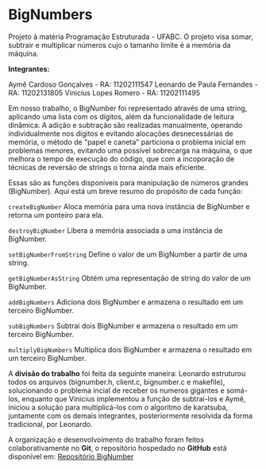 # BigNumbers
Projeto à matéria Programação Estruturada - UFABC. O projeto visa somar, subtrair e multiplicar números cujo o tamanho limite é a memória da máquina.

**Integrantes:**

Aymê Cardoso Gonçalves - RA: 11202111547
Leonardo de Paula Fernandes - RA: 11202131805
Vinicius Lopes Romero - RA: 11202111495

  
Em nosso trabalho, o BigNumber foi representado através de uma string, aplicando uma lista com os dígitos, além da funcionalidade de leitura dinâmica.
A adição e subtração são realizadas manualmente, operando individualmente nos dígitos e evitando alocações desnecessárias de memória, o método de 
"papel e caneta" particiona o problema inicial em problemas menores, evitando uma possível sobrecarga na máquina, o que melhora o tempo de execução
do código, que com a incoporação de técnicas de reversão de strings o torna ainda mais eficiente.

  
Essas são as funções disponíveis para manipulação de números grandes (BigNumber). Aqui está um breve resumo do propósito de cada função: 

`createBigNumber` Aloca memória para uma nova instância de BigNumber e retorna um ponteiro para ela. 

`destroyBigNumber` Libera a memória associada a uma instância de BigNumber. 

`setBigNumberFromString` Define o valor de um BigNumber a partir de uma string. 

`getBigNumberAsString` Obtém uma representação de string do valor de um BigNumber. 

`addBigNumbers` Adiciona dois BigNumber e armazena o resultado em um terceiro BigNumber.

`subBigNumbers` Subtrai dois BigNumber e armazena o resultado em um terceiro BigNumber. 

`multiplyBigNumbers` Multiplica dois BigNumber e armazena o resultado em um terceiro BigNumber.

  
A **divisão do trabalho** foi feita da seguinte maneira: Leonardo estruturou todos os arquivos (bignumber.h, client.c, bignumber.c e makefile), solucionando
o problema incial de receber os numeros gigantes e somá-los, enquanto que Vinicius implementou a função de subtrai-los e Aymê, iniciou a solução para 
multiplicá-los com o algoritmo de karatsuba, juntamente com os demais integrantes, posteriormente resolvida da forma tradicional, por Leonardo.

A organização e desenvolvoimento do trabalho foram feitos colaborativamente no **Git**, o repositório hospedado no **GitHub** está disponível em: [Repositório BigNumber](github.com/leodipaula/BigNumbers)
